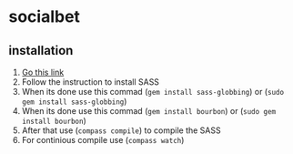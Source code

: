 socialbet
=========

## installation

1. [Go this link](http://sass-lang.com/install)
2. Follow the instruction to install SASS
3. When its done use this commad (`gem install sass-globbing`) or (`sudo gem install sass-globbing`)
3. When its done use this commad (`gem install bourbon`) or (`sudo gem install bourbon`)
4. After that use (`compass compile`) to compile the SASS
5. For continious compile use (`compass watch`)
